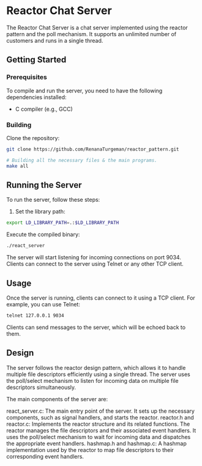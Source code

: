 # Reactor Chat Server

The Reactor Chat Server is a chat server implemented using the reactor pattern and the poll mechanism. It supports an unlimited number of customers and runs in a single thread.

## Getting Started

### Prerequisites
To compile and run the server, you need to have the following dependencies installed:

- C compiler (e.g., GCC)

### Building
Clone the repository:
```bash
git clone https://github.com/RenanaTurgeman/reactor_pattern.git

# Building all the necessary files & the main programs.
make all
```

## Running the Server

To run the server, follow these steps:

1. Set the library path:

```bash
export LD_LIBRARY_PATH=.:$LD_LIBRARY_PATH
```
Execute the compiled binary:
```bash
./react_server
```
The server will start listening for incoming connections on port 9034. Clients can connect to the server using Telnet or any other TCP client.


## Usage

Once the server is running, clients can connect to it using a TCP client. For example, you can use Telnet:

```bash
telnet 127.0.0.1 9034
```
Clients can send messages to the server, which will be echoed back to them.

## Design
The server follows the reactor design pattern, which allows it to handle multiple file descriptors efficiently using a single thread. The server uses the poll/select mechanism to listen for incoming data on multiple file descriptors simultaneously.

The main components of the server are:

react_server.c: The main entry point of the server. It sets up the necessary components, such as signal handlers, and starts the reactor.
reactor.h and reactor.c: Implements the reactor structure and its related functions. The reactor manages the file descriptors and their associated event handlers. It uses the poll/select mechanism to wait for incoming data and dispatches the appropriate event handlers.
hashmap.h and hashmap.c: A hashmap implementation used by the reactor to map file descriptors to their corresponding event handlers.

